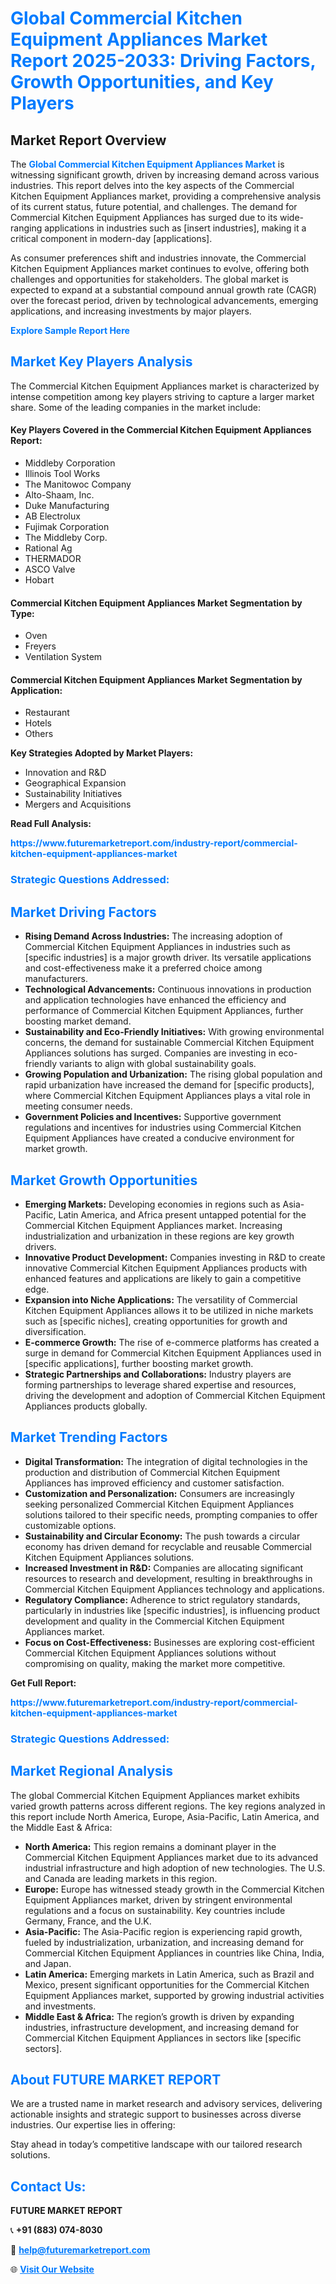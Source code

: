 <h1 style="color: #007BFF;">Global Commercial Kitchen Equipment Appliances Market Report 2025-2033: Driving Factors, Growth Opportunities, and Key Players</h1>

<section id="overview">
<h2>Market Report Overview</h2>
<p>The <a href="https://www.futuremarketreport.com/industry-report/commercial-kitchen-equipment-appliances-market" style="color: #007BFF; text-decoration: none;"><strong>Global Commercial Kitchen Equipment Appliances Market</strong></a> is witnessing significant growth, driven by increasing demand across various industries. This report delves into the key aspects of the Commercial Kitchen Equipment Appliances market, providing a comprehensive analysis of its current status, future potential, and challenges. The demand for Commercial Kitchen Equipment Appliances has surged due to its wide-ranging applications in industries such as [insert industries], making it a critical component in modern-day [applications].</p>
<p>As consumer preferences shift and industries innovate, the Commercial Kitchen Equipment Appliances market continues to evolve, offering both challenges and opportunities for stakeholders. The global market is expected to expand at a substantial compound annual growth rate (CAGR) over the forecast period, driven by technological advancements, emerging applications, and increasing investments by major players.</p>
</section>

<section id="overview">
<p><a href="https://www.futuremarketreport.com/request-sample/reportId=104379" style="color: #007BFF; text-decoration: none;"><strong>Explore Sample Report Here</strong></a></p>
</section>

<section id="key-players">
<h2 style="color: #007BFF;">Market Key Players Analysis</h2>
<p>The Commercial Kitchen Equipment Appliances market is characterized by intense competition among key players striving to capture a larger market share. Some of the leading companies in the market include:</p>
<h4>Key Players Covered in the Commercial Kitchen Equipment Appliances Report:</h4>
<ul><li>Middleby Corporation</li><li>Illinois Tool Works</li><li>The Manitowoc Company</li><li>Alto-Shaam, Inc.</li><li>Duke Manufacturing</li><li>AB Electrolux</li><li>Fujimak Corporation</li><li>The Middleby Corp.</li><li>Rational Ag</li><li>THERMADOR</li><li>ASCO Valve</li><li>Hobart</li></ul>
<h4>Commercial Kitchen Equipment Appliances Market Segmentation by Type:</h4>
<ul><li>Oven</li><li>Freyers</li><li>Ventilation System</li></ul>

<h4>Commercial Kitchen Equipment Appliances Market Segmentation by Application:</h4>
<ul><li>Restaurant</li><li>Hotels</li><li>Others</li></ul>
<p><strong>Key Strategies Adopted by Market Players:</strong></p>
<ul>
<li>Innovation and R&D</li>
<li>Geographical Expansion</li>
<li>Sustainability Initiatives</li>
<li>Mergers and Acquisitions</li>
</ul>
</section>

<section>
<p><strong>Read Full Analysis: </strong></p><a href="https://www.futuremarketreport.com/industry-report/commercial-kitchen-equipment-appliances-market" style="color: #007BFF; text-decoration: none;"><strong>https://www.futuremarketreport.com/industry-report/commercial-kitchen-equipment-appliances-market</strong></a>
<h3 style="color: #007BFF;">Strategic Questions Addressed:</h3>
</section>

<section id="driving-factors">
<h2 style="color: #007BFF;">Market Driving Factors</h2>
<ul>
<li><strong>Rising Demand Across Industries:</strong> The increasing adoption of Commercial Kitchen Equipment Appliances in industries such as [specific industries] is a major growth driver. Its versatile applications and cost-effectiveness make it a preferred choice among manufacturers.</li>
<li><strong>Technological Advancements:</strong> Continuous innovations in production and application technologies have enhanced the efficiency and performance of Commercial Kitchen Equipment Appliances, further boosting market demand.</li>
<li><strong>Sustainability and Eco-Friendly Initiatives:</strong> With growing environmental concerns, the demand for sustainable Commercial Kitchen Equipment Appliances solutions has surged. Companies are investing in eco-friendly variants to align with global sustainability goals.</li>
<li><strong>Growing Population and Urbanization:</strong> The rising global population and rapid urbanization have increased the demand for [specific products], where Commercial Kitchen Equipment Appliances plays a vital role in meeting consumer needs.</li>
<li><strong>Government Policies and Incentives:</strong> Supportive government regulations and incentives for industries using Commercial Kitchen Equipment Appliances have created a conducive environment for market growth.</li>
</ul>
</section>

<section id="growth-opportunities">
<h2 style="color: #007BFF;">Market Growth Opportunities</h2>
<ul>
<li><strong>Emerging Markets:</strong> Developing economies in regions such as Asia-Pacific, Latin America, and Africa present untapped potential for the Commercial Kitchen Equipment Appliances market. Increasing industrialization and urbanization in these regions are key growth drivers.</li>
<li><strong>Innovative Product Development:</strong> Companies investing in R&D to create innovative Commercial Kitchen Equipment Appliances products with enhanced features and applications are likely to gain a competitive edge.</li>
<li><strong>Expansion into Niche Applications:</strong> The versatility of Commercial Kitchen Equipment Appliances allows it to be utilized in niche markets such as [specific niches], creating opportunities for growth and diversification.</li>
<li><strong>E-commerce Growth:</strong> The rise of e-commerce platforms has created a surge in demand for Commercial Kitchen Equipment Appliances used in [specific applications], further boosting market growth.</li>
<li><strong>Strategic Partnerships and Collaborations:</strong> Industry players are forming partnerships to leverage shared expertise and resources, driving the development and adoption of Commercial Kitchen Equipment Appliances products globally.</li>
</ul>
</section>

<section id="trending-factors">
<h2 style="color: #007BFF;">Market Trending Factors</h2>
<ul>
<li><strong>Digital Transformation:</strong> The integration of digital technologies in the production and distribution of Commercial Kitchen Equipment Appliances has improved efficiency and customer satisfaction.</li>
<li><strong>Customization and Personalization:</strong> Consumers are increasingly seeking personalized Commercial Kitchen Equipment Appliances solutions tailored to their specific needs, prompting companies to offer customizable options.</li>
<li><strong>Sustainability and Circular Economy:</strong> The push towards a circular economy has driven demand for recyclable and reusable Commercial Kitchen Equipment Appliances solutions.</li>
<li><strong>Increased Investment in R&D:</strong> Companies are allocating significant resources to research and development, resulting in breakthroughs in Commercial Kitchen Equipment Appliances technology and applications.</li>
<li><strong>Regulatory Compliance:</strong> Adherence to strict regulatory standards, particularly in industries like [specific industries], is influencing product development and quality in the Commercial Kitchen Equipment Appliances market.</li>
<li><strong>Focus on Cost-Effectiveness:</strong> Businesses are exploring cost-efficient Commercial Kitchen Equipment Appliances solutions without compromising on quality, making the market more competitive.</li>
</ul>
</section>

<section>
<p><strong>Get Full Report: </strong></p><a href="https://www.futuremarketreport.com/industry-report/commercial-kitchen-equipment-appliances-market" style="color: #007BFF; text-decoration: none;"><strong>https://www.futuremarketreport.com/industry-report/commercial-kitchen-equipment-appliances-market</strong></a>
<h3 style="color: #007BFF;">Strategic Questions Addressed:</h3>
</section>


<section id="regional-analysis">
<h2 style="color: #007BFF;">Market Regional Analysis</h2>
<p>The global Commercial Kitchen Equipment Appliances market exhibits varied growth patterns across different regions. The key regions analyzed in this report include North America, Europe, Asia-Pacific, Latin America, and the Middle East & Africa:</p>
<ul>
<li><strong>North America:</strong> This region remains a dominant player in the Commercial Kitchen Equipment Appliances market due to its advanced industrial infrastructure and high adoption of new technologies. The U.S. and Canada are leading markets in this region.</li>
<li><strong>Europe:</strong> Europe has witnessed steady growth in the Commercial Kitchen Equipment Appliances market, driven by stringent environmental regulations and a focus on sustainability. Key countries include Germany, France, and the U.K.</li>
<li><strong>Asia-Pacific:</strong> The Asia-Pacific region is experiencing rapid growth, fueled by industrialization, urbanization, and increasing demand for Commercial Kitchen Equipment Appliances in countries like China, India, and Japan.</li>
<li><strong>Latin America:</strong> Emerging markets in Latin America, such as Brazil and Mexico, present significant opportunities for the Commercial Kitchen Equipment Appliances market, supported by growing industrial activities and investments.</li>
<li><strong>Middle East & Africa:</strong> The region’s growth is driven by expanding industries, infrastructure development, and increasing demand for Commercial Kitchen Equipment Appliances in sectors like [specific sectors].</li>
</ul>
</section>

<footer>
<h2 style="color: #007BFF;">About FUTURE MARKET REPORT</h2>
<p>We are a trusted name in market research and advisory services, delivering actionable insights and strategic support to businesses across diverse industries. Our expertise lies in offering:</p>

<p>Stay ahead in today’s competitive landscape with our tailored research solutions.</p>

<h2 style="color: #007BFF;">Contact Us:</h2>
<p><strong>FUTURE MARKET REPORT</strong></p>
<p>📞 <strong>+91 (883) 074-8030</strong></p>
<p>📧 <strong><a href="mailto:help@futuremarketreport.com" style="color: #007BFF;">help@futuremarketreport.com</a></strong></p>
<p>🌐 <strong><a href="https://www.futuremarketreport.com/" style="color: #007BFF;">Visit Our Website</a></strong></p>
</footer>